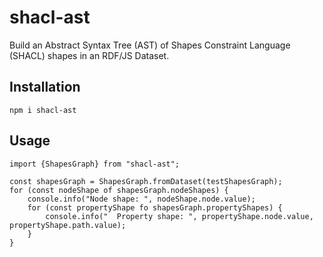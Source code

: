 # shacl-ast

Build an Abstract Syntax Tree (AST) of Shapes Constraint Language (SHACL) shapes in an RDF/JS Dataset.

## Installation

    npm i shacl-ast

## Usage

```
import {ShapesGraph} from "shacl-ast";

const shapesGraph = ShapesGraph.fromDataset(testShapesGraph);
for (const nodeShape of shapesGraph.nodeShapes) {
    console.info("Node shape: ", nodeShape.node.value);
    for (const propertyShape fo shapesGraph.propertyShapes) {
        console.info("  Property shape: ", propertyShape.node.value, propertyShape.path.value);        
    }
}
```
